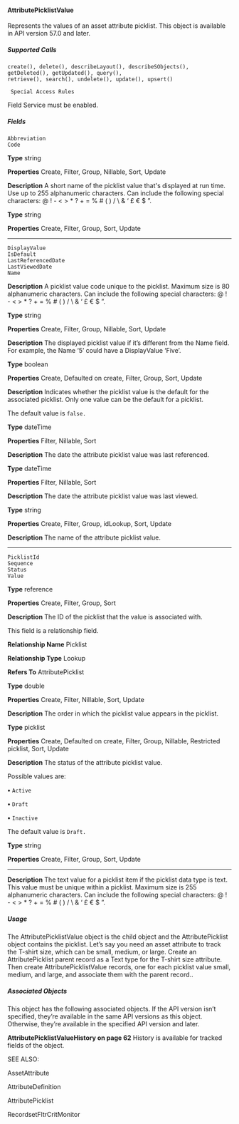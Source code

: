 #### AttributePicklistValue

Represents the values of an asset attribute picklist. This object is available in API version 57.0 and later.

##### Supported Calls
```
create(), delete(), describeLayout(), describeSObjects(), getDeleted(), getUpdated(), query(),
retrieve(), search(), undelete(), update(), upsert()

 Special Access Rules

```
Field Service must be enabled.

##### Fields

```
Abbreviation
Code

```

**Type**
string

**Properties**
Create, Filter, Group, Nillable, Sort, Update

**Description**
A short name of the picklist value that's displayed at run time. Use up to 255 alphanumeric
characters. Can include the following special characters: @ ! - < > * ? + = % # ( ) / \ & ‘ £ € $
”.

**Type**
string

**Properties**
Create, Filter, Group, Sort, Update


-----

```
DisplayValue
IsDefault
LastReferencedDate
LastViewedDate
Name

```

**Description**
A picklist value code unique to the picklist. Maximum size is 80 alphanumeric characters.
Can include the following special characters: @ ! - < > * ? + = % # ( ) / \ & ‘ £ € $ ”.

**Type**
string

**Properties**
Create, Filter, Group, Nillable, Sort, Update

**Description**
The displayed picklist value if it’s different from the Name field. For example, the Name ‘5’
could have a DisplayValue ‘Five’.

**Type**
boolean

**Properties**
Create, Defaulted on create, Filter, Group, Sort, Update

**Description**
Indicates whether the picklist value is the default for the associated picklist. Only one value
can be the default for a picklist.

The default value is `false.`

**Type**
dateTime

**Properties**
Filter, Nillable, Sort

**Description**
The date the attribute picklist value was last referenced.

**Type**
dateTime

**Properties**
Filter, Nillable, Sort

**Description**
The date the attribute picklist value was last viewed.

**Type**
string

**Properties**
Create, Filter, Group, idLookup, Sort, Update

**Description**
The name of the attribute picklist value.


-----

```
PicklistId
Sequence
Status
Value

```

**Type**
reference

**Properties**
Create, Filter, Group, Sort

**Description**
The ID of the picklist that the value is associated with.

This field is a relationship field.

**Relationship Name**
Picklist

**Relationship Type**
Lookup

**Refers To**
AttributePicklist

**Type**
double

**Properties**
Create, Filter, Nillable, Sort, Update

**Description**
The order in which the picklist value appears in the picklist.

**Type**
picklist

**Properties**
Create, Defaulted on create, Filter, Group, Nillable, Restricted picklist, Sort, Update

**Description**
The status of the attribute picklist value.

Possible values are:

**•** `Active`

**•** `Draft`

**•** `Inactive`

The default value is `Draft.`

**Type**
string

**Properties**
Create, Filter, Group, Sort, Update


-----

**Description**
The text value for a picklist item if the picklist data type is text. This value must be unique
within a picklist. Maximum size is 255 alphanumeric characters. Can include the following
special characters: @ ! - < > * ? + = % # ( ) / \ & ‘ £ € $ ”.

##### Usage

The AttributePicklistValue object is the child object and the AttributePicklist object contains the picklist. Let’s say you need an asset
attribute to track the T-shirt size, which can be small, medium, or large. Create an AttributePicklist parent record as a Text type for the
T-shirt size attribute. Then create AttributePicklistValue records, one for each picklist value small, medium, and large, and associate them
with the parent record..

##### Associated Objects

This object has the following associated objects. If the API version isn’t specified, they’re available in the same API versions as this object.
Otherwise, they’re available in the specified API version and later.

**AttributePicklistValueHistory on page 62**
History is available for tracked fields of the object.

SEE ALSO:

AssetAttribute

AttributeDefinition

AttributePicklist

RecordsetFltrCritMonitor
